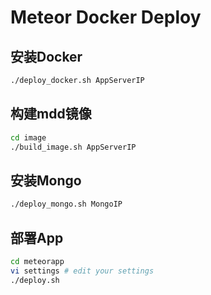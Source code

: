 # Meteor Docker Deploy


## 安装Docker

``` bash
./deploy_docker.sh AppServerIP
```

## 构建mdd镜像

``` bash
cd image
./build_image.sh AppServerIP
```

## 安装Mongo

``` bash
./deploy_mongo.sh MongoIP
```

## 部署App

``` bash
cd meteorapp
vi settings # edit your settings
./deploy.sh
```
